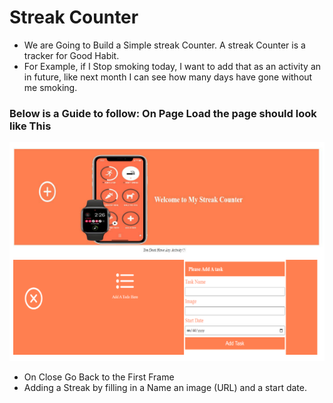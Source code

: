 # Streak Counter

- We are Going to Build a Simple streak Counter. A streak Counter is a tracker for Good Habit.
- For Example, if I Stop smoking today, I want to add that as an activity an in future, like next month I can see how many days have gone without me smoking.

### Below is a Guide to follow: On Page Load the page should look like This

![Image](./assets/Screenshot%20from%202023-01-29%2011-08-45.png)

- On Close Go Back to the First Frame
- Adding a Streak by filling in a Name an image (URL) and a start date.


